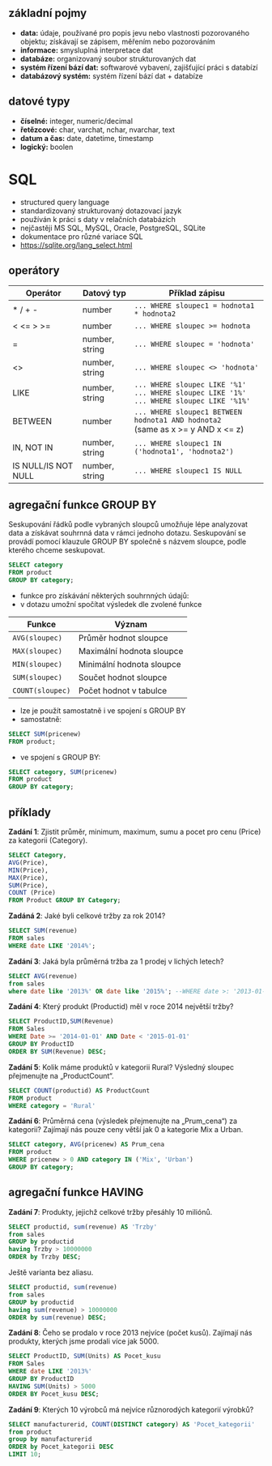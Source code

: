 ## základní pojmy
- **data:** údaje, používané pro popis jevu nebo vlastnosti pozorovaného objektu; získávají se zápisem, měřením nebo pozorováním  
- **informace:** smysluplná interpretace dat  
- **databáze:** organizovaný soubor strukturovaných dat  
- **systém řízení bází dat:** softwarové vybavení, zajišťující práci s databízí  
- **databázový systém:** systém řízení bází dat + databíze

## datové typy
- **číselné:** integer, numeric/decimal
- **řetězcové:** char, varchat, nchar, nvarchar, text
- **datum a čas:** date, datetime, timestamp
- **logický:** boolen

# SQL
- structured query language
- standardizovaný strukturovaný dotazovací jazyk
- používán k práci s daty v relačních databázích
- nejčastěji MS SQL, MySQL, Oracle, PostgreSQL, SQLite
- dokumentace pro různé variace SQL
 - https://sqlite.org/lang_select.html

## operátory
| Operátor       | Datový typ      | Příklad zápisu                                                                 |
|----------------|-----------------|--------------------------------------------------------------------------------|
| * / + -        | number          | `... WHERE sloupec1 = hodnota1 * hodnota2`                                     |
| < <= > >=      | number          | `... WHERE sloupec >= hodnota`                                                 |
| =              | number, string  | `... WHERE sloupec = 'hodnota'`                                                |
| <>             | number, string  | `... WHERE sloupec <> 'hodnota'`                                               |
| LIKE           | number, string  | `... WHERE sloupec LIKE '%1'` <br> `... WHERE sloupec LIKE '1%'` <br> `... WHERE sloupec LIKE '%1%'` |
| BETWEEN        | number          | `... WHERE sloupec1 BETWEEN hodnota1 AND hodnota2` <br> (same as x >= y AND x <= z) |
| IN, NOT IN     | number, string  | `... WHERE sloupec1 IN ('hodnota1', 'hodnota2')`                               |
| IS NULL/IS NOT NULL | number, string | `... WHERE sloupec1 IS NULL`                                                |

## agregační funkce GROUP BY
Seskupování řádků podle vybraných sloupců umožňuje lépe analyzovat data a získávat souhrnná data v rámci jednoho dotazu. Seskupování se provádí pomocí klauzule GROUP BY společně s názvem sloupce, podle kterého chceme seskupovat.

```sql
SELECT category
FROM product
GROUP BY category;
```

- funkce pro získávání některých souhrnných údajů:  
- v dotazu umožní spočítat výsledek dle zvolené funkce

| Funkce             | Význam                    |
|--------------------|---------------------------|
| `AVG(sloupec)`     | Průměr hodnot sloupce     |
| `MAX(sloupec)`     | Maximální hodnota sloupce |
| `MIN(sloupec)`     | Minimální hodnota sloupce |
| `SUM(sloupec)`     | Součet hodnot sloupce     |
| `COUNT(sloupec)`   | Počet hodnot v tabulce    |

- lze je použít samostatně i ve spojení s GROUP BY
- samostatně:
```sql
SELECT SUM(pricenew)
FROM product;
```
- ve spojení s GROUP BY:
```sql
SELECT category, SUM(pricenew)
FROM product
GROUP BY category;
```

## příklady

**Zadání 1**: Zjistit průměr, minimum, maximum, sumu a pocet pro cenu (Price) za kategorii (Category).

```sql
SELECT Category,
AVG(Price),
MIN(Price),
MAX(Price),
SUM(Price),
COUNT (Price)
FROM Product GROUP BY Category;
```

**Zadáná 2**: Jaké byli celkové tržby za rok 2014?
```sql
SELECT SUM(revenue)
FROM sales
WHERE date LIKE '2014%';
```

**Zadání 3**: Jaká byla průměrná tržba za 1 prodej v lichých letech?
```sql
SELECT AVG(revenue)
from sales 
where date like '2013%' OR date like '2015%'; --WHERE date >: '2013-01-01' AND < '2014-01-01') OR (date >='2015-01-01' AND < '2016-01-01')
```

**Zadání 4**: Který produkt (Productid) měl v roce 2014 největší tržby?
```sql
SELECT ProductID,SUM(Revenue)
FROM Sales
WHERE Date >= '2014-01-01' AND Date < '2015-01-01'
GROUP BY ProductID
ORDER BY SUM(Revenue) DESC;
```

**Zadání 5**: Kolik máme produktů v kategorii Rural? Výsledný sloupec přejmenujte na „ProductCount“.
```sql
SELECT COUNT(productid) AS ProductCount
FROM product
WHERE category = 'Rural'
```

**Zadání 6**: Průměrná cena (výsledek přejmenujte na „Prum_cena“) za kategorii? Zajímají nás pouze ceny větší jak 0 a kategorie Mix a Urban.
```sql
SELECT category, AVG(pricenew) AS Prum_cena
FROM product
WHERE pricenew > 0 AND category IN ('Mix', 'Urban')
GROUP BY category;
```

## agregační funkce HAVING
**Zadání 7**: Produkty, jejichž celkové tržby přesáhly 10 miliónů.
```sql
SELECT productid, sum(revenue) AS 'Trzby'
from sales
GROUP by productid
having Trzby > 10000000
ORDER by Trzby DESC;
```
Ještě varianta bez aliasu.
```sql
SELECT productid, sum(revenue)
from sales
GROUP by productid
having sum(revenue) > 10000000
ORDER by sum(revenue) DESC;
```

**Zadání 8**: Čeho se prodalo v roce 2013 nejvíce (počet kusů). Zajímají nás produkty, kterých jsme prodali více jak 5000.
```sql
SELECT ProductID, SUM(Units) AS Pocet_kusu
FROM Sales
WHERE date LIKE '2013%'
GROUP BY ProductID
HAVING SUM(Units) > 5000
ORDER BY Pocet_kusu DESC;
```

**Zadání 9**: Kterých 10 výrobců má nejvíce různorodých kategorií výrobků?
```sql
SELECT manufacturerid, COUNT(DISTINCT category) AS 'Pocet_kategorii'
from product
group by manufacturerid
ORDER by Pocet_kategorii DESC
LIMIT 10;
```

